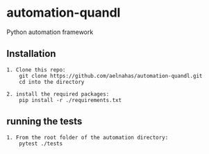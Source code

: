 # automation-quandl
Python automation framework 

## Installation
    1. Clone this repo:
        git clone https://github.com/aelnahas/automation-quandl.git
        cd into the directory
        
    2. install the required packages:
        pip install -r ./requirements.txt
        

## running the tests
    1. From the root folder of the automation directory:
        pytest ./tests
